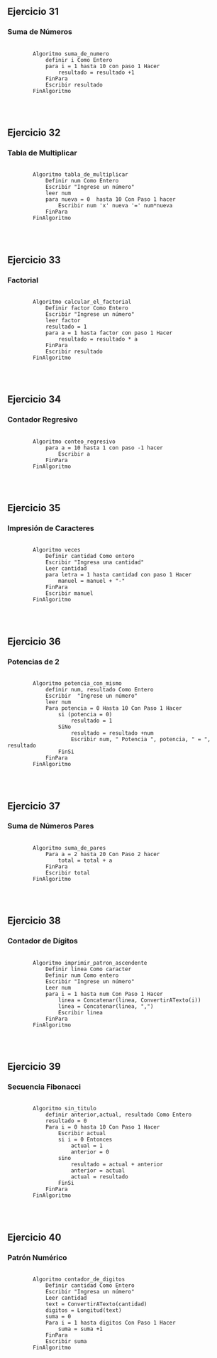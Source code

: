 <h2>Ejercicio 31</h2>
<h3>Suma de Números</h3>
<pre>
    <code>
        Algoritmo suma_de_numero
            definir i Como Entero
            para i = 1 hasta 10 con paso 1 Hacer
                resultado = resultado +1
            FinPara
            Escribir resultado
        FinAlgoritmo
    </code>
</pre>
<br>


<h2>Ejercicio 32</h2>
<h3>Tabla de Multiplicar</h3>
<pre>
    <code>
        Algoritmo tabla_de_multiplicar
            Definir num Como Entero
            Escribir "Ingrese un número"
            leer num
            para nueva = 0  hasta 10 Con Paso 1 hacer
                Escribir num 'x' nueva '=' num*nueva
            FinPara
        FinAlgoritmo
    </code>
</pre>
<br>


<h2>Ejercicio 33</h2>
<h3>Factorial</h3>
<pre>
    <code>
        Algoritmo calcular_el_factorial
            Definir factor Como Entero
            Escribir "Ingrese un número"
            leer factor
            resultado = 1
            para a = 1 hasta factor con paso 1 Hacer
                resultado = resultado * a
            FinPara
            Escribir resultado
        FinAlgoritmo
    </code>
</pre>
<br>


<h2>Ejercicio 34</h2>
<h3>Contador Regresivo</h3>
<pre>
    <code>
        Algoritmo conteo_regresivo
            para a = 10 hasta 1 con paso -1 hacer
                Escribir a
            FinPara
        FinAlgoritmo
    </code>
</pre>
<br>


<h2>Ejercicio 35</h2>
<h3>Impresión de Caracteres</h3>
<pre>
    <code>
        Algoritmo veces
            Definir cantidad Como entero
            Escribir "Ingresa una cantidad"
            Leer cantidad
            para letra = 1 hasta cantidad con paso 1 Hacer
                manuel = manuel + "-"
            FinPara
            Escribir manuel
        FinAlgoritmo
    </code>
</pre>
<br>


<h2>Ejercicio 36</h2>
<h3>Potencias de 2</h3>
<pre>
    <code>
        Algoritmo potencia_con_mismo
            definir num, resultado Como Entero
            Escribir  "Ingrese un número"
            leer num
            Para potencia = 0 Hasta 10 Con Paso 1 Hacer
                si (potencia = 0)
                    resultado = 1
                SiNo
                    resultado = resultado +num
                    Escribir num, " Potencia ", potencia, " = ", resultado
                FinSi
            FinPara
        FinAlgoritmo
    </code>
</pre>
<br>


<h2>Ejercicio 37</h2>
<h3>Suma de Números Pares</h3>
<pre>
    <code>
        Algoritmo suma_de_pares
            Para a = 2 hasta 20 Con Paso 2 hacer
                total = total + a
            FinPara
            Escribir total
        FinAlgoritmo
    </code>
</pre>
<br>


<h2>Ejercicio 38</h2>
<h3>Contador de Dígitos</h3>
<pre>
    <code>
        Algoritmo imprimir_patron_ascendente
            Definir linea Como caracter
            Definir num Como entero
            Escribir "Ingrese un número"
            Leer num
            para i = 1 hasta num Con Paso 1 Hacer
                linea = Concatenar(linea, ConvertirATexto(i))
                linea = Concatenar(linea, ",")
                Escribir linea
            FinPara
        FinAlgoritmo
    </code>
</pre>
<br>


<h2>Ejercicio 39</h2>
<h3>Secuencia Fibonacci</h3>
<pre>
    <code>
        Algoritmo sin_titulo
            definir anterior,actual, resultado Como Entero
            resultado = 0
            Para i = 0 hasta 10 Con Paso 1 Hacer
                Escribir actual
                si i = 0 Entonces
                    actual = 1
                    anterior = 0
                sino
                    resultado = actual + anterior
                    anterior = actual
                    actual = resultado
                FinSi
            FinPara
        FinAlgoritmo
    </code>
</pre>
<br>


<h2>Ejercicio 40</h2>
<h3>Patrón Numérico</h3>
<pre>
    <code>
        Algoritmo contador_de_digitos
            Definir cantidad Como Entero
            Escribir "Ingresa un número"
            Leer cantidad
            text = ConvertirATexto(cantidad)
            digitos = Longitud(text)
            suma = 0
            Para i = 1 hasta digitos Con Paso 1 Hacer
                suma = suma +1
            FinPara
            Escribir suma
        FinAlgoritmo
    </code>
</pre>
<br>